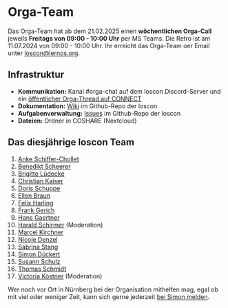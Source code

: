 # Orga-Team

Das Orga-Team hat ab dem 21.02.2025 einen **wöchentlichen Orga-Call** jeweils **Freitags von 09:00 - 10:00 Uhr** per MS Teams. Die Retro ist am 11.07.2024 von 09:00 - 10:00 Uhr. Ihr erreicht das Orga-Team oer Email unter [loscon@lernos.org](mailto:loscon@lernos.org?subject=loscon24%20Kontakt%20Infoseite).

## Infrastruktur

- **Kommunikation:** Kanal #orga-chat auf dem loscon Discord-Server und ein [öffentlicher Orga-Thread auf CONNECT](https://community.cogneon.de/t/loscon25-orga-thread/4139)
- **Dokumentation:** [Wiki](https://github.com/cogneon/loscon25/wiki) im Github-Repo der loscon
- **Aufgabenverwaltung:** [Issues](https://github.com/cogneon/loscon25/issues) im Github-Repo der loscon
- **Dateien:** Ordner in COSHARE (Nextcloud)

## Das diesjährige loscon Team

1. [Anke Schiffer-Chollet](https://www.linkedin.com/in/anke-schiffer-chollet/)
1. [Benedikt Scheerer](https://www.linkedin.com/in/benedikt-scheerer-6020ba18/)
1. [Brigitte Lüdecke](https://www.linkedin.com/in/brigitteluedecke/)
1. [Christian Kaiser](https://www.linkedin.com/in/christian-kaiser-datev/)
1. [Doris Schuppe](https://www.linkedin.com/in/doschu/)
1. [Ellen Braun](https://www.linkedin.com/in/ellen-braun-work-and-feelgood/)
1. [Felix Harling](https://www.linkedin.com/in/felixharling/)
1. [Frank Gerich](https://www.linkedin.com/in/frank-gerich/)
1. [Hans Gaertner](https://www.linkedin.com/in/hgaertner/)
1. [Harald Schirmer](https://www.linkedin.com/in/haraldschirmer/) (Moderation)
1. [Marcel Kirchner](https://www.linkedin.com/in/marcelkirchner/)
1. [Nicole Denzel](https://www.linkedin.com/in/nicoledenzel/)
1. [Sabrina Stang](https://www.linkedin.com/in/sabrina-stang/)
1. [Simon Dückert](https://www.linkedin.com/in/simondueckert/)
1. [Susann Schulz](https://www.linkedin.com/in/susannschulz/)
1. [Thomas Schmidt](https://www.linkedin.com/in/thomasschmidt42/)
1. [Victoria Köstner](https://www.linkedin.com/in/victoria-k%C3%B6stner/) (Moderation)

Wer noch vor Ort in Nürnberg bei der Organisation mithelfen mag, egal ob mit viel oder weniger Zeit, kann sich gerne jederzeit [bei Simon melden](mailto:simon.dueckert@cogneon.de?subject=loscon%20Orga).